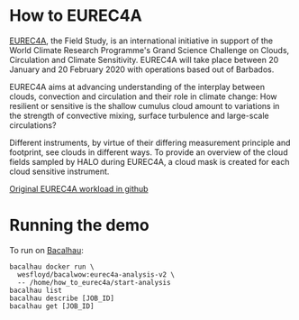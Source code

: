 # How to EUREC4A

[EUREC4A](https://eurec4a.eu/), the Field Study, is an international initiative in support of the World Climate Research Programme's Grand Science Challenge on Clouds, Circulation and Climate Sensitivity. EUREC4A will take place between 20 January and 20 February 2020 with operations based out of Barbados. 

EUREC4A aims at advancing understanding of the interplay between clouds, convection and circulation and their role in climate change: How resilient or sensitive is the shallow cumulus cloud amount to variations in the strength of convective mixing, surface turbulence and large-scale circulations?

Different instruments, by virtue of their differing measurement principle and footprint, see clouds in different ways. To provide an overview of the cloud fields sampled by HALO during EUREC4A, a cloud mask is created for each cloud sensitive instrument.

[Original EUREC4A workload in github](https://github.com/eurec4a/how_to_eurec4a/blob/master/how_to_eurec4a/cloudmasks.md)


# Running the demo


To run on [Bacalhau](https://github.com/filecoin-project/bacalhau):

```
bacalhau docker run \
  wesfloyd/bacalwow:eurec4a-analysis-v2 \
  -- /home/how_to_eurec4a/start-analysis
bacalhau list
bacalhau describe [JOB_ID]
bacalhau get [JOB_ID]
```
